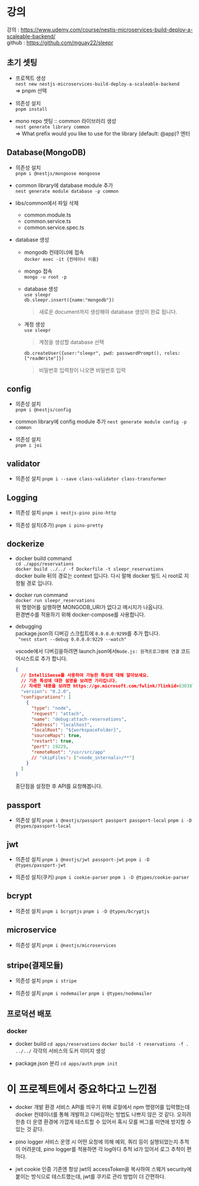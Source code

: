 # 강의

강의 : https://www.udemy.com/course/nestjs-microservices-build-deploy-a-scaleable-backend/  
github : https://github.com/mguay22/sleepr

## 초기 셋팅

- 프로젝트 생성  
  `nest new nestjs-microservices-build-deploy-a-scaleable-backend`  
  => pnpm 선택

- 의존성 설치  
  `pnpm install`

- mono repo 셋팅 :: common 라이브러리 생성  
  `nest generate library common`  
  => What prefix would you like to use for the library (default: @app)? 엔터

## Database(MongoDB)

- 의존성 설치  
  `pnpm i @nestjs/mongoose mongoose`

- common library에 database module 추가  
  `nest generate module database -p common`

- libs/common에서 파일 삭제

  - common.module.ts
  - common.service.ts
  - common.service.spec.ts

- database 생성

  - mongodb 컨테이너에 접속  
    `docker exec -it {컨테이너 이름}`
  - mongo 접속  
    `mongo -u root -p`
  - database 생성  
    `use sleepr`  
    `db.sleepr.insert({name:"mongodb"})`
    > 새로운 document까지 생성해야 database 생성이 완료 됩니다.
  - 계정 생성  
    `use sleepr`

    > 계정을 생성할 database 선택

    `db.createUser({user:"sleepr", pwd: passwordPrompt(), roles: ["readWrite"]})`

    > 비밀번호 입력창이 나오면 비밀번호 입력

## config

- 의존성 설치  
  `pnpm i @nestjs/config`

- common library에 config module 추가
  `nest generate module config -p common`

- 의존성 설치  
  `pnpm i joi`

## validator

- 의존성 설치
  `pnpm i --save class-validator class-transformer`

## Logging

- 의존성 설치
  `pnpm i nestjs-pino pino-http`

- 의존성 설치(추가)
  `pnpm i pino-pretty`

## dockerize

- docker build command  
  `cd ./apps/reservations`  
  `docker build ../../ -f Dockerfile -t sleepr_reservations`  
  docker buile 뒤의 경로는 context 입니다. 다시 말해 docker 빌드 시 root로 지정될 경로 입니다.

- docker run command  
  `docker run sleepr_reservations`  
  위 명령어를 실행하면 MONGODB_URI가 없다고 메시지가 나옵니다.  
  환경변수를 적용하기 위해 docker-compose를 사용합니다.

- debugging  
   package.json의 디버깅 스크립트에 `0.0.0.0:9299`를 추가 합니다.  
   ` "nest start --debug 0.0.0.0:9229 --watch"`

  vscode에서 디버깅을하려면 launch.json에서`Node.js: 원격프로그램에 연결` 코드 어시스트로 추가 합니다.

  ```json
  {
    // IntelliSense를 사용하여 가능한 특성에 대해 알아보세요.
    // 기존 특성에 대한 설명을 보려면 가리킵니다.
    // 자세한 내용을 보려면 https://go.microsoft.com/fwlink/?linkid=830387을(를) 방문하세요.
    "version": "0.2.0",
    "configurations": [
      {
        "type": "node",
        "request": "attach",
        "name": "debug:attach-reservations",
        "address": "localhost",
        "localRoot": "${workspaceFolder}",
        "sourceMaps": true,
        "restart": true,
        "port": 19229,
        "remoteRoot": "/usr/src/app"
        // "skipFiles": ["<node_internals>/**"]
      }
    ]
  }
  ```

  중단점을 설정한 후 API를 요청해봅니다.

## passport

- 의존성 설치
  `pnpm i @nestjs/passport passport passport-local`
  `pnpm i -D @types/passport-local`

## jwt

- 의존성 설치
  `pnpm i @nestjs/jwt passport-jwt`
  `pnpm i -D @types/passport-jwt`

- 의존성 설치(쿠키)
  `pnpm i cookie-parser`
  `pnpm i -D @types/cookie-parser`

## bcrypt

- 의존성 설치
  `pnpm i bcryptjs`
  `pnpm i -D @types/bcryptjs`

## microservice

- 의존성 설치
  `pnpm i @nestjs/microservices`

## stripe(결제모듈)

- 의존성 설치
  `pnpm i stripe`

- 의존성 설치
  `pnpm i nodemailer`
  `pnpm i @types/nodemailer`

## 프로덕션 배포

### docker

- docker build
  `cd apps/reservations`
  `docker build -t reservations -f . ../../`
  각각의 서비스의 도커 이미지 생성

- package.json 분리
  `cd apps/auth`
  `pnpm init`

# 이 프로젝트에서 중요하다고 느낀점

- docker 개발 환경
  서비스 API를 띄우기 위해 로컬에서 npm 명령어를 입력했는데 docker 컨테이너를 통해 개발하고 디버깅하는 방법도 나쁘지 않은 것 같다.
  오히려 한층 더 운영 환경에 가깝게 테스트할 수 있어서 혹시 모를 버그를 미연에 방지할 수 있는 것 같다.

- pino logger
  서비스 운영 시 어떤 요청에 의해 예외, 쿼리 등이 실행되었는지 추척이 어려운데, pino logger를 적용하면 각 log마다 추척 id가 있어서 로그 추척이 편하다.

- jwt cookie 인증
  기존엔 항상 jwt의 accessToken을 복사하여 스웨거 security에 붙이는 방식으로 테스트했는데, jwt를 쿠키로 관리 방법이 더 간편하다.
